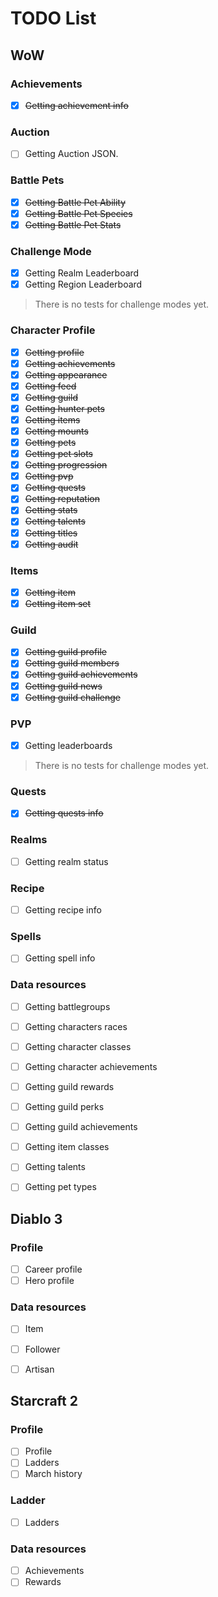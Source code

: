 # TODO List

## WoW

### Achievements

 - [x] ~~Getting achievement info~~

### Auction
 - [ ] Getting Auction JSON.

### Battle Pets
 - [x] ~~Getting Battle Pet Ability~~
 - [x] ~~Getting Battle Pet Species~~
 - [x] ~~Getting Battle Pet Stats~~

### Challenge Mode
 - [x] Getting Realm Leaderboard
 - [x] Getting Region Leaderboard
> There is no tests for challenge modes yet.

### Character Profile

 - [x] ~~Getting profile~~
 - [x] ~~Getting achievements~~
 - [x] ~~Getting appearance~~
 - [x] ~~Getting feed~~
 - [x] ~~Getting guild~~
 - [x] ~~Getting hunter pets~~
 - [x] ~~Getting items~~
 - [x] ~~Getting mounts~~
 - [x] ~~Getting pets~~
 - [x] ~~Getting pet slots~~
 - [x] ~~Getting progression~~
 - [x] ~~Getting pvp~~
 - [x] ~~Getting quests~~
 - [x] ~~Getting reputation~~
 - [x] ~~Getting stats~~
 - [x] ~~Getting talents~~
 - [x] ~~Getting titles~~
 - [x] ~~Getting audit~~

### Items

 - [x] ~~Getting item~~
 - [x] ~~Getting item set~~

### Guild
 - [x] ~~Getting guild profile~~
 - [x] ~~Getting guild members~~
 - [x] ~~Getting guild achievements~~
 - [x] ~~Getting guild news~~
 - [x] ~~Getting guild challenge~~

### PVP

 - [x] Getting leaderboards
> There is no tests for challenge modes yet.

### Quests

 - [x] ~~Getting quests info~~

### Realms

 - [ ] Getting realm status

### Recipe

 - [ ] Getting recipe info

### Spells

 - [ ] Getting spell info

### Data resources

 - [ ] Getting battlegroups
 - [ ] Getting characters races
 - [ ] Getting character classes
 - [ ] Getting character achievements
 - [ ] Getting guild rewards
 - [ ] Getting guild perks
 - [ ] Getting guild achievements
 - [ ] Getting item classes
 - [ ] Getting talents
 - [ ] Getting pet types


## Diablo 3

### Profile

 - [ ] Career profile
 - [ ] Hero profile

### Data resources

 - [ ] Item
 - [ ] Follower
 - [ ] Artisan


## Starcraft 2

### Profile

 - [ ] Profile
 - [ ] Ladders
 - [ ] March history

### Ladder

 - [ ] Ladders

### Data resources

 - [ ] Achievements
 - [ ] Rewards
